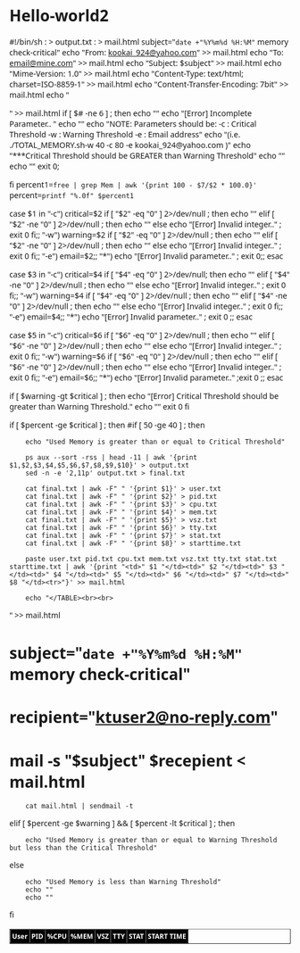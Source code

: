 # Hello-world2
#!/bin/sh
: > output.txt
: > mail.html
subject="`date +"%Y%m%d %H:%M"` memory check-critical"
echo "From: kookai_924@yahoo.com" >> mail.html
echo "To: email@mine.com" >> mail.html
echo "Subject: $subject" >> mail.html
echo "Mime-Version: 1.0" >> mail.html
echo "Content-Type: text/html; charset=ISO-8859-1" >> mail.html
echo "Content-Transfer-Encoding: 7bit" >> mail.html
echo "<html><style type=text/css>
body {font-family:Segoe UI; padding: 3px; font-size: 14px;} TD {font-family:Segoe UI; padding: 3px; font-size: 12px; text-align: center;} TH{font-family:Segoe UI; padding: 3px; font-weight: bold; font-size: 12px;} </style>
<TABLE BORDER=1>

<TR>
<TH rowspan='1' bgcolor='black'><font color=white>User</TH>
<TH colspan='1' bgcolor='black'><font color=white>PID</TH>
<TH colspan='1' bgcolor='black'><font color=white>%CPU</TH>
<TH colspan='1' bgcolor='black'><font color=white>%MEM</TH>
<TH colspan='1' bgcolor='black'><font color=white>VSZ</TH>
<TH colspan='1' bgcolor='black'><font color=white>TTY</TH>
<TH colspan='1' bgcolor='black'><font color=white>STAT</TH>
<TH colspan='1' bgcolor='black'><font color=white>START TIME</TH>
</TR>" >> mail.html
if [ $# -ne 6 ] ; then
        echo ""
        echo "[Error] Incomplete Parameter.. "
        echo ""
        echo "NOTE: Parameters should be:
              -c : Critical Threshold
              -w : Warning Threshold
              -e : Email address"
        echo "(i.e. ./TOTAL_MEMORY.sh-w 40 -c 80 -e kookai_924@yahoo.com )"
        echo "***Critical Threshold should be GREATER than Warning Threshold"
        echo ""
        echo ""
exit 0;

fi
percent1=`free | grep Mem | awk '{print 100 - $7/$2 * 100.0}'`
percent=`printf "%.0f" $percent1`

case $1 in
        "-c") critical=$2
                if  [ "$2" -eq "0" ] 2>/dev/null ; then
                echo ""
                elif [ "$2" -ne "0" ] 2>/dev/null ; then
                echo ""
                else
                echo "[Error] Invalid integer.." ; exit 0
                fi;;
        "-w") warning=$2
                if  [ "$2" -eq "0" ] 2>/dev/null ; then
                echo ""
                elif [ "$2" -ne "0" ] 2>/dev/null ; then
                echo ""
                else
                echo "[Error] Invalid integer.." ; exit 0
                fi;;
        "-e") email=$2;;
        "*") echo "[Error] Invalid parameter.." ; exit 0;;
esac

case $3 in
        "-c") critical=$4
                if  [ "$4" -eq "0" ] 2>/dev/null; then
                echo ""
                elif [ "$4" -ne "0" ] 2>/dev/null ; then
                echo ""
                else
                echo "[Error] Invalid integer.." ; exit 0
                fi;;
        "-w") warning=$4
                if  [ "$4" -eq "0" ] 2>/dev/null ; then
                echo ""
                elif [ "$4" -ne "0" ] 2>/dev/null ; then
                echo ""
                else
                echo "[Error] Invalid integer.." ; exit 0
                fi;;
        "-e") email=$4;;
        "*") echo "[Error] Invalid parameter.." ; exit 0 ;;
esac

case $5 in
        "-c") critical=$6
                if  [ "$6" -eq "0" ] 2>/dev/null ; then
                echo ""
                elif [ "$6" -ne "0" ] 2>/dev/null ; then
                echo ""
                else
                echo "[Error] Invalid integer.." ; exit 0
                fi;;
        "-w") warning=$6
                if  [ "$6" -eq "0" ] 2>/dev/null ; then
                echo ""
                elif [ "$6" -ne "0" ] 2>/dev/null ; then
                echo ""
                else
                echo "[Error] Invalid integer.." ; exit 0
                fi;;
        "-e") email=$6;;
        "*") echo "[Error] Invalid parameter.." ;exit 0 ;;
esac

if [ $warning -gt $critical ] ; then
        echo "[Error] Critical Threshold should be greater than Warning Threshold."
        echo ""
        exit 0
fi


if [ $percent -ge $critical ] ; then
#if [ 50 -ge 40 ] ; then

        echo "Used Memory is greater than or equal to Critical Threshold"

        ps aux --sort -rss | head -11 | awk '{print $1,$2,$3,$4,$5,$6,$7,$8,$9,$10}' > output.txt
        sed -n -e '2,11p' output.txt > final.txt

        cat final.txt | awk -F" " '{print $1}' > user.txt
        cat final.txt | awk -F" " '{print $2}' > pid.txt
        cat final.txt | awk -F" " '{print $3}' > cpu.txt
        cat final.txt | awk -F" " '{print $4}' > mem.txt
        cat final.txt | awk -F" " '{print $5}' > vsz.txt
        cat final.txt | awk -F" " '{print $6}' > tty.txt
        cat final.txt | awk -F" " '{print $7}' > stat.txt
        cat final.txt | awk -F" " '{print $8}' > starttime.txt

        paste user.txt pid.txt cpu.txt mem.txt vsz.txt tty.txt stat.txt starttime.txt | awk '{print "<td>" $1 "</td><td>" $2 "</td><td>" $3 "</td><td>" $4 "</td><td>" $5 "</td><td>" $6 "</td><td>" $7 "</td><td>" $8 "</td><tr>"}' >> mail.html

        echo "</TABLE><br><br>
</body></html>" >> mail.html

#       subject="`date +"%Y%m%d %H:%M"` memory check-critical"
#       recipient="ktuser2@no-reply.com"
#       mail -s "$subject" $recepient < mail.html

        cat mail.html | sendmail -t

elif [ $percent -ge $warning ] && [ $percent -lt $critical ] ; then

        echo "Used Memory is greater than or equal to Warning Threshold but less than the Critical Threshold"

else

        echo "Used Memory is less than Warning Threshold"
        echo ""
        echo ""

fi
